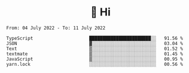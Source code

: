 <h1 align="center">👋 Hi</h1>
<!-- <h3 align="center">An enthusiastic frontend developer</h3> -->

<!--START_SECTION:waka-->

```text
From: 04 July 2022 - To: 11 July 2022

TypeScript                     ███████████████████████░░   91.56 %
JSON                           ▓░░░░░░░░░░░░░░░░░░░░░░░░   03.04 %
Text                           ▒░░░░░░░░░░░░░░░░░░░░░░░░   01.52 %
textmate                       ▒░░░░░░░░░░░░░░░░░░░░░░░░   01.45 %
JavaScript                     ▒░░░░░░░░░░░░░░░░░░░░░░░░   00.95 %
yarn.lock                      ░░░░░░░░░░░░░░░░░░░░░░░░░   00.56 %
```

<!--END_SECTION:waka-->
